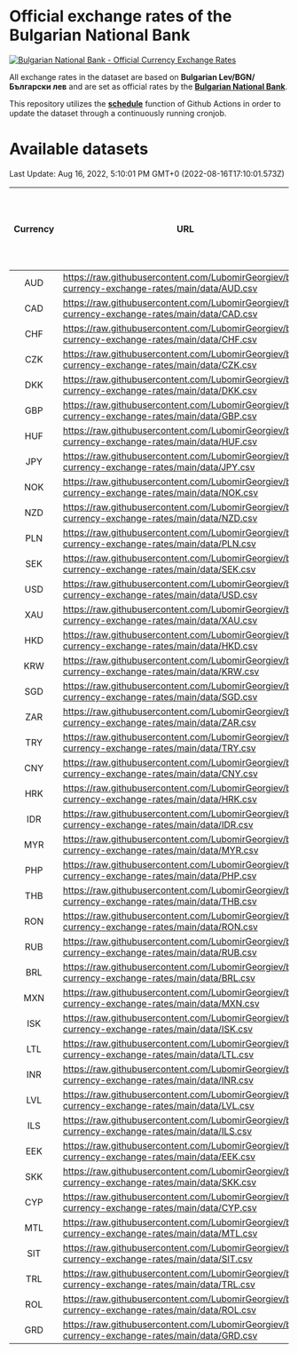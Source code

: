 # Official exchange rates of the Bulgarian National Bank

[![Bulgarian National Bank - Official Currency Exchange Rates](https://github.com/LubomirGeorgiev/bnb-currency-exchange-rates/actions/workflows/update-rates.yml/badge.svg?branch=main)](https://github.com/LubomirGeorgiev/bnb-currency-exchange-rates/actions/workflows/update-rates.yml)

All exchange rates in the dataset are based on **Bulgarian Lev/BGN/Български лев** and are set as official rates by the [**Bulgarian National Bank**](https://www.bnb.bg/Statistics/StExternalSector/StExchangeRates/StERForeignCurrencies/index.htm?toLang=_EN).

This repository utilizes the [**schedule**](https://docs.github.com/en/actions/reference/events-that-trigger-workflows) function of Github Actions in order to update the dataset through a continuously running cronjob.

# Available datasets

<!-- START LINKS (DO NOT EVER FU*ING DELETE THIS COMMENT FOR THE LOVE OF YOUR LIFE!!! IF YOU ARE CURIOS HOW IT WORKS, YOU CAN HAVE A LOOK AT ./src/updateReadme.ts) -->

Last Update: Aug 16, 2022, 5:10:01 PM GMT+0 (2022-08-16T17:10:01.573Z)

| Currency | URL                                                                                             | Number of records | Number of missing days that were filled in |
| :------: | ----------------------------------------------------------------------------------------------- | :---------------: | :----------------------------------------: |
|   AUD    | https://raw.githubusercontent.com/LubomirGeorgiev/bnb-currency-exchange-rates/main/data/AUD.csv |       8356        |                    2585                    |
|   CAD    | https://raw.githubusercontent.com/LubomirGeorgiev/bnb-currency-exchange-rates/main/data/CAD.csv |       8356        |                    2585                    |
|   CHF    | https://raw.githubusercontent.com/LubomirGeorgiev/bnb-currency-exchange-rates/main/data/CHF.csv |       8356        |                    2585                    |
|   CZK    | https://raw.githubusercontent.com/LubomirGeorgiev/bnb-currency-exchange-rates/main/data/CZK.csv |       8356        |                    2585                    |
|   DKK    | https://raw.githubusercontent.com/LubomirGeorgiev/bnb-currency-exchange-rates/main/data/DKK.csv |       8356        |                    2585                    |
|   GBP    | https://raw.githubusercontent.com/LubomirGeorgiev/bnb-currency-exchange-rates/main/data/GBP.csv |       8356        |                    2585                    |
|   HUF    | https://raw.githubusercontent.com/LubomirGeorgiev/bnb-currency-exchange-rates/main/data/HUF.csv |       8356        |                    2585                    |
|   JPY    | https://raw.githubusercontent.com/LubomirGeorgiev/bnb-currency-exchange-rates/main/data/JPY.csv |       8356        |                    2585                    |
|   NOK    | https://raw.githubusercontent.com/LubomirGeorgiev/bnb-currency-exchange-rates/main/data/NOK.csv |       8356        |                    2585                    |
|   NZD    | https://raw.githubusercontent.com/LubomirGeorgiev/bnb-currency-exchange-rates/main/data/NZD.csv |       8356        |                    2585                    |
|   PLN    | https://raw.githubusercontent.com/LubomirGeorgiev/bnb-currency-exchange-rates/main/data/PLN.csv |       8356        |                    2585                    |
|   SEK    | https://raw.githubusercontent.com/LubomirGeorgiev/bnb-currency-exchange-rates/main/data/SEK.csv |       8356        |                    2585                    |
|   USD    | https://raw.githubusercontent.com/LubomirGeorgiev/bnb-currency-exchange-rates/main/data/USD.csv |       8356        |                    2585                    |
|   XAU    | https://raw.githubusercontent.com/LubomirGeorgiev/bnb-currency-exchange-rates/main/data/XAU.csv |       8356        |                    2587                    |
|   HKD    | https://raw.githubusercontent.com/LubomirGeorgiev/bnb-currency-exchange-rates/main/data/HKD.csv |       8054        |                    2494                    |
|   KRW    | https://raw.githubusercontent.com/LubomirGeorgiev/bnb-currency-exchange-rates/main/data/KRW.csv |       8054        |                    2494                    |
|   SGD    | https://raw.githubusercontent.com/LubomirGeorgiev/bnb-currency-exchange-rates/main/data/SGD.csv |       8054        |                    2494                    |
|   ZAR    | https://raw.githubusercontent.com/LubomirGeorgiev/bnb-currency-exchange-rates/main/data/ZAR.csv |       8054        |                    2494                    |
|   TRY    | https://raw.githubusercontent.com/LubomirGeorgiev/bnb-currency-exchange-rates/main/data/TRY.csv |       6536        |                    2024                    |
|   CNY    | https://raw.githubusercontent.com/LubomirGeorgiev/bnb-currency-exchange-rates/main/data/CNY.csv |       6416        |                    1988                    |
|   HRK    | https://raw.githubusercontent.com/LubomirGeorgiev/bnb-currency-exchange-rates/main/data/HRK.csv |       6416        |                    1988                    |
|   IDR    | https://raw.githubusercontent.com/LubomirGeorgiev/bnb-currency-exchange-rates/main/data/IDR.csv |       6416        |                    1988                    |
|   MYR    | https://raw.githubusercontent.com/LubomirGeorgiev/bnb-currency-exchange-rates/main/data/MYR.csv |       6416        |                    1988                    |
|   PHP    | https://raw.githubusercontent.com/LubomirGeorgiev/bnb-currency-exchange-rates/main/data/PHP.csv |       6416        |                    1988                    |
|   THB    | https://raw.githubusercontent.com/LubomirGeorgiev/bnb-currency-exchange-rates/main/data/THB.csv |       6416        |                    1988                    |
|   RON    | https://raw.githubusercontent.com/LubomirGeorgiev/bnb-currency-exchange-rates/main/data/RON.csv |       6357        |                    1970                    |
|   RUB    | https://raw.githubusercontent.com/LubomirGeorgiev/bnb-currency-exchange-rates/main/data/RUB.csv |       6248        |                    1934                    |
|   BRL    | https://raw.githubusercontent.com/LubomirGeorgiev/bnb-currency-exchange-rates/main/data/BRL.csv |       5446        |                    1691                    |
|   MXN    | https://raw.githubusercontent.com/LubomirGeorgiev/bnb-currency-exchange-rates/main/data/MXN.csv |       5446        |                    1691                    |
|   ISK    | https://raw.githubusercontent.com/LubomirGeorgiev/bnb-currency-exchange-rates/main/data/ISK.csv |       5354        |                    1661                    |
|   LTL    | https://raw.githubusercontent.com/LubomirGeorgiev/bnb-currency-exchange-rates/main/data/LTL.csv |       5152        |                    1581                    |
|   INR    | https://raw.githubusercontent.com/LubomirGeorgiev/bnb-currency-exchange-rates/main/data/INR.csv |       5080        |                    1578                    |
|   LVL    | https://raw.githubusercontent.com/LubomirGeorgiev/bnb-currency-exchange-rates/main/data/LVL.csv |       4789        |                    1469                    |
|   ILS    | https://raw.githubusercontent.com/LubomirGeorgiev/bnb-currency-exchange-rates/main/data/ILS.csv |       4356        |                    1359                    |
|   EEK    | https://raw.githubusercontent.com/LubomirGeorgiev/bnb-currency-exchange-rates/main/data/EEK.csv |       3997        |                    1223                    |
|   SKK    | https://raw.githubusercontent.com/LubomirGeorgiev/bnb-currency-exchange-rates/main/data/SKK.csv |       2969        |                    911                     |
|   CYP    | https://raw.githubusercontent.com/LubomirGeorgiev/bnb-currency-exchange-rates/main/data/CYP.csv |       2906        |                    890                     |
|   MTL    | https://raw.githubusercontent.com/LubomirGeorgiev/bnb-currency-exchange-rates/main/data/MTL.csv |       2604        |                    799                     |
|   SIT    | https://raw.githubusercontent.com/LubomirGeorgiev/bnb-currency-exchange-rates/main/data/SIT.csv |       2542        |                    778                     |
|   TRL    | https://raw.githubusercontent.com/LubomirGeorgiev/bnb-currency-exchange-rates/main/data/TRL.csv |       1818        |                    559                     |
|   ROL    | https://raw.githubusercontent.com/LubomirGeorgiev/bnb-currency-exchange-rates/main/data/ROL.csv |       1697        |                    524                     |
|   GRD    | https://raw.githubusercontent.com/LubomirGeorgiev/bnb-currency-exchange-rates/main/data/GRD.csv |        359        |                    107                     |

<!-- END LINKS (DO NOT EVER FU*ING DELETE THIS COMMENT FOR THE LOVE OF YOUR LIFE!!! IF YOU ARE CURIOS HOW IT WORKS, YOU CAN HAVE A LOOK AT ./src/updateReadme.ts) -->
